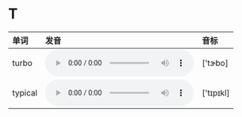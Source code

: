 
# T

| 单词  | 发音 | 音标 |
| :-- | :-- | :-- |
| turbo | <audio :src="$withBase('/audio/turbo.mp3')" controls="controls" controlslist="nodownload"></audio> | ['tɝbo] |
| typical | <audio :src="$withBase('/audio/typical.mp3')" controls="controls" controlslist="nodownload"></audio> | ['tɪpɪkl] |
